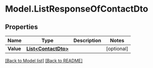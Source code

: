 # Model.ListResponseOfContactDto
## Properties
Name | Type | Description | Notes
------------ | ------------- | ------------- | -------------
**Value** | [**List&lt;ContactDto&gt;**](ContactDto.md) |  | [optional] 



[[Back to Model list]](Models.doc) [[Back to README]](README.md)


